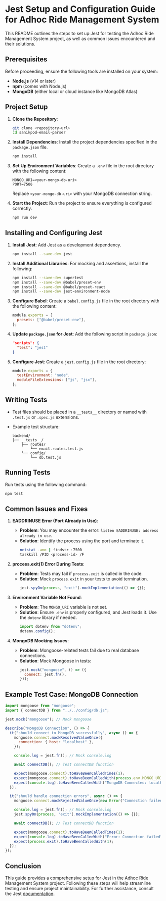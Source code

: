 # Jest Setup and Configuration Guide for Adhoc Ride Management System

This README outlines the steps to set up Jest for testing the Adhoc Ride Management System project, as well as common issues encountered and their solutions.

## Prerequisites

Before proceeding, ensure the following tools are installed on your system:

- **Node.js** (v14 or later)
- **npm** (comes with Node.js)
- **MongoDB** (either local or cloud instance like MongoDB Atlas)

## Project Setup

1. **Clone the Repository**:
   ```bash
   git clone <repository-url>
   cd sanikpod-email-parser
   ```

2. **Install Dependencies**:
   Install the project dependencies specified in the `package.json` file.
   ```bash
   npm install
   ```

3. **Set Up Environment Variables**:
   Create a `.env` file in the root directory with the following content:
   ```env
   MONGO_URI=<your-mongo-db-uri>
   PORT=7500
   ```

   Replace `<your-mongo-db-uri>` with your MongoDB connection string.

4. **Start the Project**:
   Run the project to ensure everything is configured correctly.
   ```bash
   npm run dev
   ```

## Installing and Configuring Jest

1. **Install Jest**:
   Add Jest as a development dependency.
   ```bash
   npm install --save-dev jest
   ```

2. **Install Additional Libraries**:
   For mocking and assertions, install the following:
   ```bash
   npm install --save-dev supertest
   npm install --save-dev @babel/preset-env
   npm install --save-dev @babel/preset-react
   npm install --save-dev jest-environment-node
   ```

3. **Configure Babel**:
   Create a `babel.config.js` file in the root directory with the following content:
   ```javascript
   module.exports = {
     presets: ["@babel/preset-env"],
   };
   ```

4. **Update `package.json` for Jest**:
   Add the following script in `package.json`:
   ```json
   "scripts": {
     "test": "jest"
   }
   ```

5. **Configure Jest**:
   Create a `jest.config.js` file in the root directory:
   ```javascript
   module.exports = {
     testEnvironment: "node",
     moduleFileExtensions: ["js", "jsx"],
   };
   ```

## Writing Tests

- Test files should be placed in a `__tests__` directory or named with `.test.js` or `.spec.js` extensions.
- Example test structure:

  ```plaintext
  backend/
  ├── __tests__/
      ├── routes/
          └── email.routes.test.js
      └── config/
          └── db.test.js
  ```

## Running Tests

Run tests using the following command:
```bash
npm test
```

## Common Issues and Fixes

1. **EADDRINUSE Error (Port Already in Use)**:
   - **Problem**: You may encounter the error: `listen EADDRINUSE: address already in use`.
   - **Solution**: Identify the process using the port and terminate it.
     ```bash
     netstat -ano | findstr :7500
     taskkill /PID <process-id> /F
     ```

2. **process.exit(1) Error During Tests**:
   - **Problem**: Tests may fail if `process.exit` is called in the code.
   - **Solution**: Mock `process.exit` in your tests to avoid termination.
     ```javascript
     jest.spyOn(process, "exit").mockImplementation(() => {});
     ```

3. **Environment Variable Not Found**:
   - **Problem**: The `MONGO_URI` variable is not set.
   - **Solution**: Ensure `.env` is properly configured, and Jest loads it. Use the `dotenv` library if needed.
     ```javascript
     import dotenv from "dotenv";
     dotenv.config();
     ```

4. **MongoDB Mocking Issues**:
   - **Problem**: Mongoose-related tests fail due to real database connections.
   - **Solution**: Mock Mongoose in tests:
     ```javascript
     jest.mock("mongoose", () => ({
       connect: jest.fn(),
     }));
     ```

## Example Test Case: MongoDB Connection

```javascript
import mongoose from "mongoose";
import { connectDB } from "../../config/db.js";

jest.mock("mongoose"); // Mock mongoose

describe("MongoDB Connection", () => {
  it("should connect to MongoDB successfully", async () => {
    mongoose.connect.mockResolvedValueOnce({
      connection: { host: "localhost" },
    });

    console.log = jest.fn(); // Mock console.log

    await connectDB(); // Test connectDB function

    expect(mongoose.connect).toHaveBeenCalledTimes(1);
    expect(mongoose.connect).toHaveBeenCalledWith(process.env.MONGO_URI);
    expect(console.log).toHaveBeenCalledWith("MongoDB Connected: localhost");
  });

  it("should handle connection errors", async () => {
    mongoose.connect.mockRejectedValueOnce(new Error("Connection failed"));

    console.log = jest.fn(); // Mock console.log
    jest.spyOn(process, "exit").mockImplementation(() => {});

    await connectDB(); // Test connectDB function

    expect(mongoose.connect).toHaveBeenCalledTimes(1);
    expect(console.log).toHaveBeenCalledWith("Error: Connection failed");
    expect(process.exit).toHaveBeenCalledWith(1);
  });
});
```

## Conclusion

This guide provides a comprehensive setup for Jest in the Adhoc Ride Management System project. Following these steps will help streamline testing and ensure project maintainability. For further assistance, consult the Jest [documentation](https://jestjs.io/docs/getting-started).

